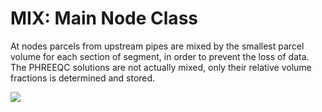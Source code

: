 # MIX: Main Node Class

At nodes parcels from upstream pipes are mixed by the smallest parcel volume for each section of segment, in order to prevent the loss of data. The PHREEQC solutions are not actually mixed, only their relative volume fractions is determined and stored.

<img src="https://render.githubusercontent.com/render/math?math=%5BX_%7Bk%7D%3D%5Cfrac%7B%5Csum_%7Bi%3D0%7D%5E%7Bn%7DQ_%7BIN%2Cn%7DX_%7Bk%2CIN%2Cn%7D%7D%7B%5Csum_%7Bj%3D0%7D%5E%7Bm%7DQ_%7BOUT%2Cm%7D%2BQ_%7BDEMAND%7D%7D%5C%5D"> 